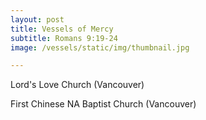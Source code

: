 ```yaml
---
layout: post
title: Vessels of Mercy
subtitle: Romans 9:19-24
image: /vessels/static/img/thumbnail.jpg

---
```


Lord's Love Church (Vancouver)

First Chinese NA Baptist Church (Vancouver)
